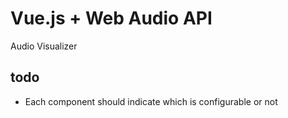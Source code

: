 # Vue.js + Web Audio API

Audio Visualizer

## todo

* Each component should indicate which is configurable or not



